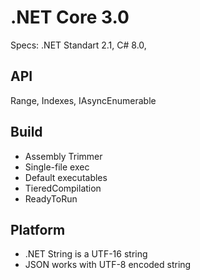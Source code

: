 # .NET Core 3.0

Specs: .NET Standart 2.1, C# 8.0, 

## API
Range, Indexes,
IAsyncEnumerable

## Build
- Assembly Trimmer
- Single-file exec
- Default executables
- TieredCompilation
- ReadyToRun

## Platform
- .NET String is a UTF-16 string
- JSON works with UTF-8 encoded string
